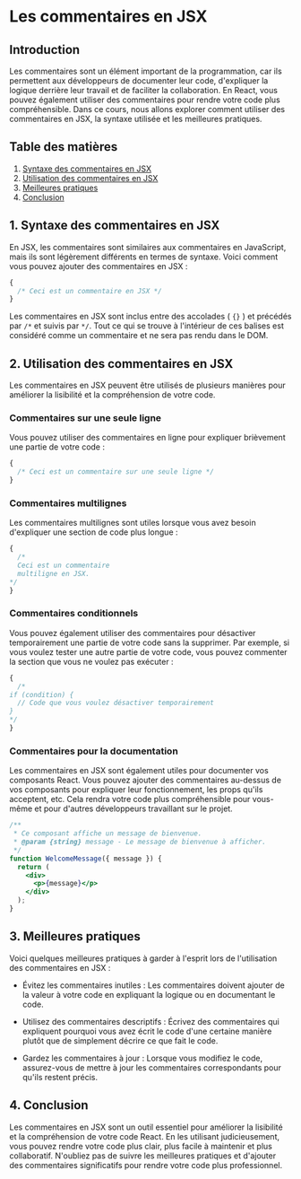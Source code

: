 # Les commentaires en JSX

## Introduction

Les commentaires sont un élément important de la programmation, car ils permettent aux développeurs de documenter leur code, d'expliquer la logique derrière leur travail et de faciliter la collaboration. En React, vous pouvez également utiliser des commentaires pour rendre votre code plus compréhensible. Dans ce cours, nous allons explorer comment utiliser des commentaires en JSX, la syntaxe utilisée et les meilleures pratiques.

## Table des matières

1. [Syntaxe des commentaires en JSX](#syntaxe-des-commentaires-en-jsx)
2. [Utilisation des commentaires en JSX](#utilisation-des-commentaires-en-jsx)
3. [Meilleures pratiques](#meilleures-pratiques)
4. [Conclusion](#conclusion)

## 1. Syntaxe des commentaires en JSX

En JSX, les commentaires sont similaires aux commentaires en JavaScript, mais ils sont légèrement différents en termes de syntaxe. Voici comment vous pouvez ajouter des commentaires en JSX :

```jsx
{
  /* Ceci est un commentaire en JSX */
}
```

Les commentaires en JSX sont inclus entre des accolades ( `{}` ) et précédés par `/*` et suivis par `*/`. Tout ce qui se trouve à l'intérieur de ces balises est considéré comme un commentaire et ne sera pas rendu dans le DOM.

## 2. Utilisation des commentaires en JSX

Les commentaires en JSX peuvent être utilisés de plusieurs manières pour améliorer la lisibilité et la compréhension de votre code.

### Commentaires sur une seule ligne

Vous pouvez utiliser des commentaires en ligne pour expliquer brièvement une partie de votre code :

```jsx
{
  /* Ceci est un commentaire sur une seule ligne */
}
```

### Commentaires multilignes

Les commentaires multilignes sont utiles lorsque vous avez besoin d'expliquer une section de code plus longue :

```jsx
{
  /*
  Ceci est un commentaire
  multiligne en JSX.
*/
}
```

### Commentaires conditionnels

Vous pouvez également utiliser des commentaires pour désactiver temporairement une partie de votre code sans la supprimer. Par exemple, si vous voulez tester une autre partie de votre code, vous pouvez commenter la section que vous ne voulez pas exécuter :

```jsx
{
  /* 
if (condition) {
  // Code que vous voulez désactiver temporairement
}
*/
}
```

### Commentaires pour la documentation

Les commentaires en JSX sont également utiles pour documenter vos composants React. Vous pouvez ajouter des commentaires au-dessus de vos composants pour expliquer leur fonctionnement, les props qu'ils acceptent, etc. Cela rendra votre code plus compréhensible pour vous-même et pour d'autres développeurs travaillant sur le projet.

```jsx
/**
 * Ce composant affiche un message de bienvenue.
 * @param {string} message - Le message de bienvenue à afficher.
 */
function WelcomeMessage({ message }) {
  return (
    <div>
      <p>{message}</p>
    </div>
  );
}
```

## 3. Meilleures pratiques

Voici quelques meilleures pratiques à garder à l'esprit lors de l'utilisation des commentaires en JSX :

- Évitez les commentaires inutiles : Les commentaires doivent ajouter de la valeur à votre code en expliquant la logique ou en documentant le code.

- Utilisez des commentaires descriptifs : Écrivez des commentaires qui expliquent pourquoi vous avez écrit le code d'une certaine manière plutôt que de simplement décrire ce que fait le code.

- Gardez les commentaires à jour : Lorsque vous modifiez le code, assurez-vous de mettre à jour les commentaires correspondants pour qu'ils restent précis.

## 4. Conclusion

Les commentaires en JSX sont un outil essentiel pour améliorer la lisibilité et la compréhension de votre code React. En les utilisant judicieusement, vous pouvez rendre votre code plus clair, plus facile à maintenir et plus collaboratif. N'oubliez pas de suivre les meilleures pratiques et d'ajouter des commentaires significatifs pour rendre votre code plus professionnel.
